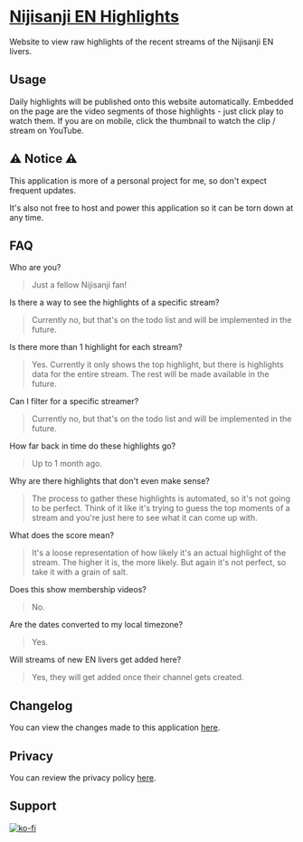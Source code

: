 # [Nijisanji EN Highlights](https://nijisanji-en-highlights.com)

Website to view raw highlights of the recent streams of the Nijisanji EN livers.

## Usage

Daily highlights will be published onto this website automatically. Embedded on the page are the video segments of those highlights - just click play to watch them. If you are on mobile, click the thumbnail to watch the clip / stream on YouTube.

## ⚠️ Notice ⚠️

This application is more of a personal project for me, so don't expect frequent updates.

It's also not free to host and power this application so it can be torn down at any time.

## FAQ

Who are you?
> Just a fellow Nijisanji fan!

Is there a way to see the highlights of a specific stream?
> Currently no, but that's on the todo list and will be implemented in the future.

Is there more than 1 highlight for each stream?
> Yes. Currently it only shows the top highlight, but there is highlights data for the entire stream. The rest will be made available in the future.

Can I filter for a specific streamer?
> Currently no, but that's on the todo list and will be implemented in the future.

How far back in time do these highlights go?
> Up to 1 month ago.

Why are there highlights that don't even make sense?
> The process to gather these highlights is automated, so it's not going to be perfect. Think of it like it's trying to guess the top moments of a stream and you're just here to see what it can come up with.

What does the score mean?
> It's a loose representation of how likely it's an actual highlight of the stream. The higher it is, the more likely. But again it's not perfect, so take it with a grain of salt.

Does this show membership videos?
> No.

Are the dates converted to my local timezone?
> Yes.

Will streams of new EN livers get added here?
> Yes, they will get added once their channel gets created.

## Changelog

You can view the changes made to this application [here](https://github.com/clovenski/nijisanji-en-highlights/blob/main/assets/CHANGELOG.md).

## Privacy

You can review the privacy policy [here](https://github.com/clovenski/nijisanji-en-highlights/blob/main/assets/PrivacyPolicy.md).

## Support

[![ko-fi](https://ko-fi.com/img/githubbutton_sm.svg)](https://ko-fi.com/W7W34N0W3)
